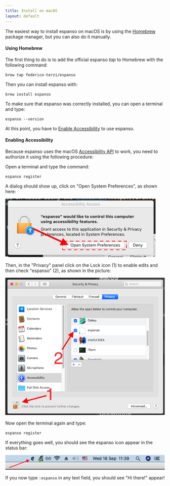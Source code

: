 ```yaml
---
title: Install on macOS
layout: default
---
```

The easiest way to install espanso on macOS is by using the [Homebrew](https://brew.sh/)
package manager, but you can also do it manually.

#### Using Homebrew

The first thing to do is to add the official espanso *tap* to Homebrew with
the following command:

```
brew tap federico-terzi/espanso
```

Then you can install espanso with:

```
brew install espanso
```

To make sure that espanso was correctly installed, you can open a terminal and type:

```
espanso --version
```

At this point, you have to [Enable Accessibility](#enabling-accessibility) to use espanso.

#### Enabling Accessibility

Because espanso uses the macOS [Accessibility API](https://developer.apple.com/library/archive/documentation/Accessibility/Conceptual/AccessibilityMacOSX/)
to work, you need to authorize it using the following procedure:

Open a terminal and type the command:

```
espanso register
```

A dialog should show up, click on "Open System Preferences", as shown here:

![Accessibility Prompt](/assets/images/accessibility-prompt.png)

Then, in the "Privacy" panel click on the Lock icon (1) to enable edits and 
then check "espanso" (2), as shown in the picture:

![Accessibility Settings](/assets/images/accessibility-macos-enable.png)

Now open the terminal again and type:

```
espanso register
```

If everything goes well, you should see the espanso icon appear in the status bar:

![macOS status bar icon](/assets/images/espanso-icon-macos-statusbar.png)

If you now type `:espanso` in any text field, you should see "Hi there!" appear! 
